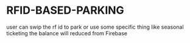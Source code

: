 # RFID-BASED-PARKING
user can swip the rf id to park or use some specific thing like seasonal ticketing the balance will reduced from Firebase 
